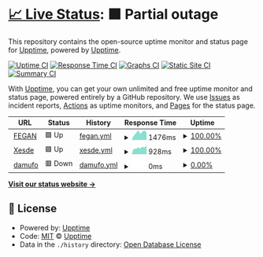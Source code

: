 # [📈 Live Status](https://upptime.github.io/upptime): <!--live status--> **🟧 Partial outage**

This repository contains the open-source uptime monitor and status page for [Upptime](https://upptime.js.org), powered by [Upptime](https://github.com/upptime/upptime).

[![Uptime CI](https://github.com/damufo/upptime/workflows/Uptime%20CI/badge.svg)](https://github.com/damufo/upptime/actions?query=workflow%3A%22Uptime+CI%22)
[![Response Time CI](https://github.com/damufo/upptime/workflows/Response%20Time%20CI/badge.svg)](https://github.com/damufo/upptime/actions?query=workflow%3A%22Response+Time+CI%22)
[![Graphs CI](https://github.com/damufo/upptime/workflows/Graphs%20CI/badge.svg)](https://github.com/damufo/upptime/actions?query=workflow%3A%22Graphs+CI%22)
[![Static Site CI](https://github.com/damufo/upptime/workflows/Static%20Site%20CI/badge.svg)](https://github.com/damufo/upptime/actions?query=workflow%3A%22Static+Site+CI%22)
[![Summary CI](https://github.com/damufo/upptime/workflows/Summary%20CI/badge.svg)](https://github.com/damufo/upptime/actions?query=workflow%3A%22Summary+CI%22)

With [Upptime](https://upptime.js.org), you can get your own unlimited and free uptime monitor and status page, powered entirely by a GitHub repository. We use [Issues](https://github.com/upptime/upptime/issues) as incident reports, [Actions](https://github.com/damufo/upptime/actions) as uptime monitors, and [Pages](https://upptime.github.io/upptime) for the status page.

<!--start: status pages-->
<!-- This summary is generated by Upptime (https://github.com/upptime/upptime) -->
<!-- Do not edit this manually, your changes will be overwritten -->
<!-- prettier-ignore -->
| URL | Status | History | Response Time | Uptime |
| --- | ------ | ------- | ------------- | ------ |
| <img alt="" src="https://icons.duckduckgo.com/ip3/www.fegan.org.ico" height="13"> [FEGAN](https://www.fegan.org) | 🟩 Up | [fegan.yml](https://github.com/damufo/upptime/commits/HEAD/history/fegan.yml) | <details><summary><img alt="Response time graph" src="./graphs/fegan/response-time-week.png" height="20"> 1476ms</summary><br><a href="https://damufo.github.io/upptime/history/fegan"><img alt="Response time 1330" src="https://img.shields.io/endpoint?url=https%3A%2F%2Fraw.githubusercontent.com%2Fdamufo%2Fupptime%2FHEAD%2Fapi%2Ffegan%2Fresponse-time.json"></a><br><a href="https://damufo.github.io/upptime/history/fegan"><img alt="24-hour response time 1469" src="https://img.shields.io/endpoint?url=https%3A%2F%2Fraw.githubusercontent.com%2Fdamufo%2Fupptime%2FHEAD%2Fapi%2Ffegan%2Fresponse-time-day.json"></a><br><a href="https://damufo.github.io/upptime/history/fegan"><img alt="7-day response time 1476" src="https://img.shields.io/endpoint?url=https%3A%2F%2Fraw.githubusercontent.com%2Fdamufo%2Fupptime%2FHEAD%2Fapi%2Ffegan%2Fresponse-time-week.json"></a><br><a href="https://damufo.github.io/upptime/history/fegan"><img alt="30-day response time 1707" src="https://img.shields.io/endpoint?url=https%3A%2F%2Fraw.githubusercontent.com%2Fdamufo%2Fupptime%2FHEAD%2Fapi%2Ffegan%2Fresponse-time-month.json"></a><br><a href="https://damufo.github.io/upptime/history/fegan"><img alt="1-year response time 1388" src="https://img.shields.io/endpoint?url=https%3A%2F%2Fraw.githubusercontent.com%2Fdamufo%2Fupptime%2FHEAD%2Fapi%2Ffegan%2Fresponse-time-year.json"></a></details> | <details><summary><a href="https://damufo.github.io/upptime/history/fegan">100.00%</a></summary><a href="https://damufo.github.io/upptime/history/fegan"><img alt="All-time uptime 99.94%" src="https://img.shields.io/endpoint?url=https%3A%2F%2Fraw.githubusercontent.com%2Fdamufo%2Fupptime%2FHEAD%2Fapi%2Ffegan%2Fuptime.json"></a><br><a href="https://damufo.github.io/upptime/history/fegan"><img alt="24-hour uptime 100.00%" src="https://img.shields.io/endpoint?url=https%3A%2F%2Fraw.githubusercontent.com%2Fdamufo%2Fupptime%2FHEAD%2Fapi%2Ffegan%2Fuptime-day.json"></a><br><a href="https://damufo.github.io/upptime/history/fegan"><img alt="7-day uptime 100.00%" src="https://img.shields.io/endpoint?url=https%3A%2F%2Fraw.githubusercontent.com%2Fdamufo%2Fupptime%2FHEAD%2Fapi%2Ffegan%2Fuptime-week.json"></a><br><a href="https://damufo.github.io/upptime/history/fegan"><img alt="30-day uptime 99.52%" src="https://img.shields.io/endpoint?url=https%3A%2F%2Fraw.githubusercontent.com%2Fdamufo%2Fupptime%2FHEAD%2Fapi%2Ffegan%2Fuptime-month.json"></a><br><a href="https://damufo.github.io/upptime/history/fegan"><img alt="1-year uptime 99.93%" src="https://img.shields.io/endpoint?url=https%3A%2F%2Fraw.githubusercontent.com%2Fdamufo%2Fupptime%2FHEAD%2Fapi%2Ffegan%2Fuptime-year.json"></a></details>
| <img alt="" src="https://icons.duckduckgo.com/ip3/xesde.fegan.org.ico" height="13"> [Xesde](https://xesde.fegan.org) | 🟩 Up | [xesde.yml](https://github.com/damufo/upptime/commits/HEAD/history/xesde.yml) | <details><summary><img alt="Response time graph" src="./graphs/xesde/response-time-week.png" height="20"> 928ms</summary><br><a href="https://damufo.github.io/upptime/history/xesde"><img alt="Response time 739" src="https://img.shields.io/endpoint?url=https%3A%2F%2Fraw.githubusercontent.com%2Fdamufo%2Fupptime%2FHEAD%2Fapi%2Fxesde%2Fresponse-time.json"></a><br><a href="https://damufo.github.io/upptime/history/xesde"><img alt="24-hour response time 1244" src="https://img.shields.io/endpoint?url=https%3A%2F%2Fraw.githubusercontent.com%2Fdamufo%2Fupptime%2FHEAD%2Fapi%2Fxesde%2Fresponse-time-day.json"></a><br><a href="https://damufo.github.io/upptime/history/xesde"><img alt="7-day response time 928" src="https://img.shields.io/endpoint?url=https%3A%2F%2Fraw.githubusercontent.com%2Fdamufo%2Fupptime%2FHEAD%2Fapi%2Fxesde%2Fresponse-time-week.json"></a><br><a href="https://damufo.github.io/upptime/history/xesde"><img alt="30-day response time 876" src="https://img.shields.io/endpoint?url=https%3A%2F%2Fraw.githubusercontent.com%2Fdamufo%2Fupptime%2FHEAD%2Fapi%2Fxesde%2Fresponse-time-month.json"></a><br><a href="https://damufo.github.io/upptime/history/xesde"><img alt="1-year response time 755" src="https://img.shields.io/endpoint?url=https%3A%2F%2Fraw.githubusercontent.com%2Fdamufo%2Fupptime%2FHEAD%2Fapi%2Fxesde%2Fresponse-time-year.json"></a></details> | <details><summary><a href="https://damufo.github.io/upptime/history/xesde">100.00%</a></summary><a href="https://damufo.github.io/upptime/history/xesde"><img alt="All-time uptime 99.98%" src="https://img.shields.io/endpoint?url=https%3A%2F%2Fraw.githubusercontent.com%2Fdamufo%2Fupptime%2FHEAD%2Fapi%2Fxesde%2Fuptime.json"></a><br><a href="https://damufo.github.io/upptime/history/xesde"><img alt="24-hour uptime 100.00%" src="https://img.shields.io/endpoint?url=https%3A%2F%2Fraw.githubusercontent.com%2Fdamufo%2Fupptime%2FHEAD%2Fapi%2Fxesde%2Fuptime-day.json"></a><br><a href="https://damufo.github.io/upptime/history/xesde"><img alt="7-day uptime 100.00%" src="https://img.shields.io/endpoint?url=https%3A%2F%2Fraw.githubusercontent.com%2Fdamufo%2Fupptime%2FHEAD%2Fapi%2Fxesde%2Fuptime-week.json"></a><br><a href="https://damufo.github.io/upptime/history/xesde"><img alt="30-day uptime 99.82%" src="https://img.shields.io/endpoint?url=https%3A%2F%2Fraw.githubusercontent.com%2Fdamufo%2Fupptime%2FHEAD%2Fapi%2Fxesde%2Fuptime-month.json"></a><br><a href="https://damufo.github.io/upptime/history/xesde"><img alt="1-year uptime 99.97%" src="https://img.shields.io/endpoint?url=https%3A%2F%2Fraw.githubusercontent.com%2Fdamufo%2Fupptime%2FHEAD%2Fapi%2Fxesde%2Fuptime-year.json"></a></details>
| <img alt="" src="https://icons.duckduckgo.com/ip3/www.damufo.com.ico" height="13"> [damufo](https://www.damufo.com) | 🟥 Down | [damufo.yml](https://github.com/damufo/upptime/commits/HEAD/history/damufo.yml) | <details><summary><img alt="Response time graph" src="./graphs/damufo/response-time-week.png" height="20"> 0ms</summary><br><a href="https://damufo.github.io/upptime/history/damufo"><img alt="Response time 1171" src="https://img.shields.io/endpoint?url=https%3A%2F%2Fraw.githubusercontent.com%2Fdamufo%2Fupptime%2FHEAD%2Fapi%2Fdamufo%2Fresponse-time.json"></a><br><a href="https://damufo.github.io/upptime/history/damufo"><img alt="24-hour response time 0" src="https://img.shields.io/endpoint?url=https%3A%2F%2Fraw.githubusercontent.com%2Fdamufo%2Fupptime%2FHEAD%2Fapi%2Fdamufo%2Fresponse-time-day.json"></a><br><a href="https://damufo.github.io/upptime/history/damufo"><img alt="7-day response time 0" src="https://img.shields.io/endpoint?url=https%3A%2F%2Fraw.githubusercontent.com%2Fdamufo%2Fupptime%2FHEAD%2Fapi%2Fdamufo%2Fresponse-time-week.json"></a><br><a href="https://damufo.github.io/upptime/history/damufo"><img alt="30-day response time 0" src="https://img.shields.io/endpoint?url=https%3A%2F%2Fraw.githubusercontent.com%2Fdamufo%2Fupptime%2FHEAD%2Fapi%2Fdamufo%2Fresponse-time-month.json"></a><br><a href="https://damufo.github.io/upptime/history/damufo"><img alt="1-year response time 1116" src="https://img.shields.io/endpoint?url=https%3A%2F%2Fraw.githubusercontent.com%2Fdamufo%2Fupptime%2FHEAD%2Fapi%2Fdamufo%2Fresponse-time-year.json"></a></details> | <details><summary><a href="https://damufo.github.io/upptime/history/damufo">0.00%</a></summary><a href="https://damufo.github.io/upptime/history/damufo"><img alt="All-time uptime 84.39%" src="https://img.shields.io/endpoint?url=https%3A%2F%2Fraw.githubusercontent.com%2Fdamufo%2Fupptime%2FHEAD%2Fapi%2Fdamufo%2Fuptime.json"></a><br><a href="https://damufo.github.io/upptime/history/damufo"><img alt="24-hour uptime 0.00%" src="https://img.shields.io/endpoint?url=https%3A%2F%2Fraw.githubusercontent.com%2Fdamufo%2Fupptime%2FHEAD%2Fapi%2Fdamufo%2Fuptime-day.json"></a><br><a href="https://damufo.github.io/upptime/history/damufo"><img alt="7-day uptime 0.00%" src="https://img.shields.io/endpoint?url=https%3A%2F%2Fraw.githubusercontent.com%2Fdamufo%2Fupptime%2FHEAD%2Fapi%2Fdamufo%2Fuptime-week.json"></a><br><a href="https://damufo.github.io/upptime/history/damufo"><img alt="30-day uptime 1.38%" src="https://img.shields.io/endpoint?url=https%3A%2F%2Fraw.githubusercontent.com%2Fdamufo%2Fupptime%2FHEAD%2Fapi%2Fdamufo%2Fuptime-month.json"></a><br><a href="https://damufo.github.io/upptime/history/damufo"><img alt="1-year uptime 82.35%" src="https://img.shields.io/endpoint?url=https%3A%2F%2Fraw.githubusercontent.com%2Fdamufo%2Fupptime%2FHEAD%2Fapi%2Fdamufo%2Fuptime-year.json"></a></details>

<!--end: status pages-->

[**Visit our status website →**](https://upptime.github.io/upptime)

## 📄 License

- Powered by: [Upptime](https://github.com/upptime/upptime)
- Code: [MIT](./LICENSE) © [Upptime](https://upptime.js.org)
- Data in the `./history` directory: [Open Database License](https://opendatacommons.org/licenses/odbl/1-0/)
